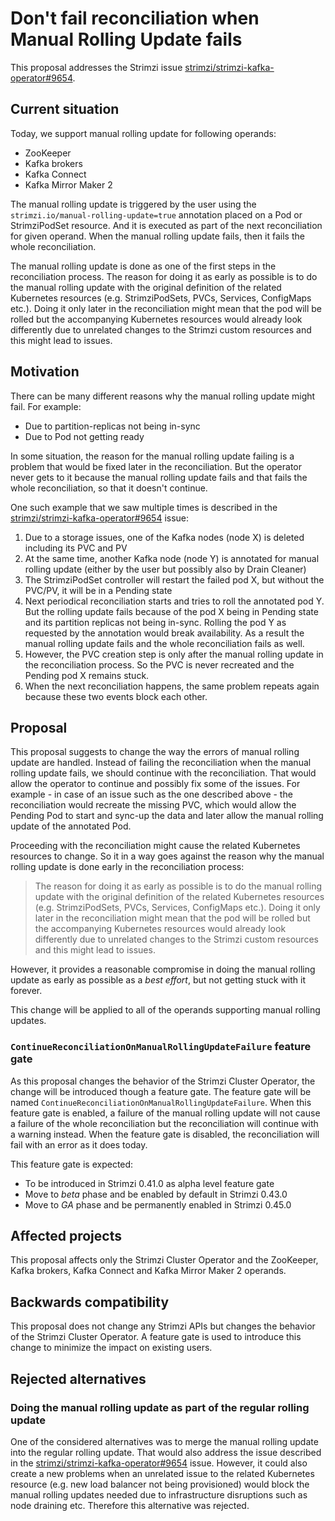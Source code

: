 # Don't fail reconciliation when Manual Rolling Update fails

This proposal addresses the Strimzi issue [strimzi/strimzi-kafka-operator#9654](https://github.com/strimzi/strimzi-kafka-operator/issues/9654).

## Current situation

Today, we support manual rolling update for following operands:
* ZooKeeper
* Kafka brokers
* Kafka Connect
* Kafka Mirror Maker 2

The manual rolling update is triggered by the user using the `strimzi.io/manual-rolling-update=true` annotation placed on a Pod or StrimziPodSet resource.
And it is executed as part of the next reconciliation for given operand.
When the manual rolling update fails, then it fails the whole reconciliation.

The manual rolling update is done as one of the first steps in the reconciliation process.
The reason for doing it as early as possible is to do the manual rolling update with the original definition of the related Kubernetes resources (e.g. StrimziPodSets, PVCs, Services, ConfigMaps etc.).
Doing it only later in the reconciliation might mean that the pod will be rolled but the accompanying Kubernetes resources would already look differently due to unrelated changes to the Strimzi custom resources and this might lead to issues.

## Motivation

There can be many different reasons why the manual rolling update might fail.
For example:
* Due to partition-replicas not being in-sync
* Due to Pod not getting ready

In some situation, the reason for the manual rolling update failing is a problem that would be fixed later in the reconciliation.
But the operator never gets to it because the manual rolling update fails and that fails the whole reconciliation, so that it doesn't continue.

One such example that we saw multiple times is described in the [strimzi/strimzi-kafka-operator#9654](https://github.com/strimzi/strimzi-kafka-operator/issues/9654) issue:

1. Due to a storage issues, one of the Kafka nodes (node X) is deleted including its PVC and PV
2. At the same time, another Kafka node (node Y) is annotated for manual rolling update (either by the user but possibly also by Drain Cleaner)
3. The StrimziPodSet controller will restart the failed pod X, but without the PVC/PV, it will be in a Pending state
4. Next periodical reconciliation starts and tries to roll the annotated pod Y. 
   But the rolling update fails because of the pod X being in Pending state and its partition replicas not being in-sync.
   Rolling the pod Y as requested by the annotation would break availability.
   As a result the manual rolling update fails and the whole reconciliation fails as well.
5. However, the PVC creation step is only after the manual rolling update in the reconciliation process.
   So the PVC is never recreated and the Pending pod X remains stuck.
6. When the next reconciliation happens, the same problem repeats again because these two events block each other.

## Proposal

This proposal suggests to change the way the errors of manual rolling update are handled.
Instead of failing the reconciliation when the manual rolling update fails, we should continue with the reconciliation.
That would allow the operator to continue and possibly fix some of the issues.
For example - in case of an issue such as the one described above - the reconciliation would recreate the missing PVC, which would allow the Pending Pod to start and sync-up the data and later allow the manual rolling update of the annotated Pod.

Proceeding with the reconciliation might cause the related Kubernetes resources to change.
So it in a way goes against the reason why the manual rolling update is done early in the reconciliation process:

> The reason for doing it as early as possible is to do the manual rolling update with the original definition of the related Kubernetes resources (e.g. StrimziPodSets, PVCs, Services, ConfigMaps etc.).
> Doing it only later in the reconciliation might mean that the pod will be rolled but the accompanying Kubernetes resources would already look differently due to unrelated changes to the Strimzi custom resources and this might lead to issues.

However, it provides a reasonable compromise in doing the manual rolling update as early as possible as a _best effort_, but not getting stuck with it forever.

This change will be applied to all of the operands supporting manual rolling updates.

### `ContinueReconciliationOnManualRollingUpdateFailure` feature gate

As this proposal changes the behavior of the Strimzi Cluster Operator, the change will be introduced though a feature gate.
The feature gate will be named `ContinueReconciliationOnManualRollingUpdateFailure`.
When this feature gate is enabled, a failure of the manual rolling update will not cause a failure of the whole reconciliation but the reconciliation will continue with a warning instead.
When the feature gate is disabled, the reconciliation will fail with an error as it does today.

This feature gate is expected:
* To be introduced in Strimzi 0.41.0 as alpha level feature gate
* Move to _beta_ phase and be enabled by default in Strimzi 0.43.0
* Move to _GA_ phase and be permanently enabled in Strimzi 0.45.0

## Affected projects

This proposal affects only the Strimzi Cluster Operator and the ZooKeeper, Kafka brokers, Kafka Connect and Kafka Mirror Maker 2 operands.

## Backwards compatibility

This proposal does not change any Strimzi APIs but changes the behavior of the Strimzi Cluster Operator.
A feature gate is used to introduce this change to minimize the impact on existing users.

## Rejected alternatives

### Doing the manual rolling update as part of the regular rolling update

One of the considered alternatives was to merge the manual rolling update into the regular rolling update.
That would also address the issue described in the [strimzi/strimzi-kafka-operator#9654](https://github.com/strimzi/strimzi-kafka-operator/issues/9654) issue.
However, it could also create a new problems when an unrelated issue to the related Kubernetes resource (e.g. new load balancer not being provisioned) would block the manual rolling updates needed due to infrastructure disruptions such as node draining etc.
Therefore this alternative was rejected.
